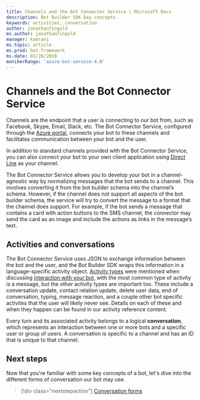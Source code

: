 ```yaml
---
title: Channels and the Bot Connector Service | Microsoft Docs
description: Bot Builder SDK key concepts.
keywords: activities, conversation
author: jonathanfingold
ms.author: jonathanfingold
manager: kamrani
ms.topic: article
ms.prod: bot-framework
ms.date: 03/28/2018
monikerRange: 'azure-bot-service-4.0'
---
```


# Channels and the Bot Connector Service



Channels are the endpoint that a user is connecting to our bot from, such as Facebook, Skype, Email, Slack, etc. The Bot Connector Service, configured through the [Azure portal](https://portal.azure.com), connects your bot to these channels and facilitates communication between your bot and the user. 

In addition to standard channels provided with the Bot Connector Service, you can also connect your bot to your own client application using [Direct Line](bot-builder-howto-direct-line.md) as your channel.

The Bot Connector Service allows you to develop your bot in a channel-agnostic way by normalizing messages that the bot sends to a channel. This involves converting it from the bot builder schema into the channel’s schema. However, if the channel does not support all aspects of the bot builder schema, the service will try to convert the message to a format that the channel does support. For example, if the bot sends a message that contains a card with action buttons to the SMS channel, the connector may send the card as an image and include the actions as links in the message’s text.

## Activities and conversations


The Bot Connector Service uses JSON to exchange information between the bot and the user, and the Bot Builder SDK wraps this information in a language-specific activity object. [Activity types](../bot-service-activities-entities.md) were mentioned when discussing [interaction with your bot](bot-builder-basics.md#interaction-with-your-bot), with the most common type of activity is a message, but the other activity types are important too. These include a conversation update, contact relation update, delete user data, end of conversation, typing, message reaction, and a couple other bot specific activites that the user will likely never see. Details on each of these and when they happen can be found in our activity reference content.

Every turn and its associated activity belongs to a logical **conversation**, which represents an interaction between one or more bots and a specific user or group of users. A conversation is specific to a channel and has an ID that is unique to that channel.

## Next steps

Now that you're familiar with some key concepts of a bot, let's dive into the different forms of conversation our bot may use.

> [!div class="nextstepaction"]
> [Conversation forms](bot-builder-conversations.md)
